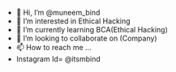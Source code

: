 - 👋 Hi, I’m @muneem_bind
- 👀 I’m interested in Ethical Hacking
- 🌱 I’m currently learning BCA(Ethical Hacking)
- 💞️ I’m looking to collaborate on (Company)
- 📫 How to reach me ...
- Instagram Id= @itsmbind 

<!---
mbind629/mbind629 is a ✨ special ✨ repository because its `README.md` (this file) appears on your GitHub profile.
You can click the Preview link to take a look at your changes.
--->
